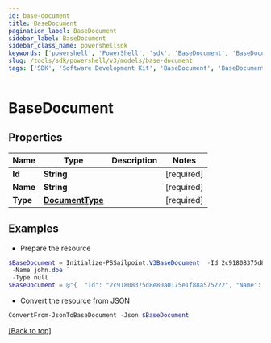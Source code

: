 ```yaml
---
id: base-document
title: BaseDocument
pagination_label: BaseDocument
sidebar_label: BaseDocument
sidebar_class_name: powershellsdk
keywords: ['powershell', 'PowerShell', 'sdk', 'BaseDocument', 'BaseDocument'] 
slug: /tools/sdk/powershell/v3/models/base-document
tags: ['SDK', 'Software Development Kit', 'BaseDocument', 'BaseDocument']
---
```



# BaseDocument

## Properties

Name | Type | Description | Notes
------------ | ------------- | ------------- | -------------
**Id** | **String** |  | [required]
**Name** | **String** |  | [required]
**Type** | [**DocumentType**](document-type) |  | [required]

## Examples

- Prepare the resource
```powershell
$BaseDocument = Initialize-PSSailpoint.V3BaseDocument  -Id 2c91808375d8e80a0175e1f88a575222 `
 -Name john.doe `
 -Type null
$BaseDocument = @"{  "Id": "2c91808375d8e80a0175e1f88a575222", "Name": "john.doe", "Type": "null "}"@
```

- Convert the resource from JSON
```powershell
ConvertFrom-JsonToBaseDocument -Json $BaseDocument
```


[[Back to top]](#) 

